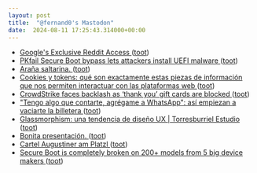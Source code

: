 ```yaml
---
layout: post
title:  "@fernand0's Mastodon"
date:  2024-08-11 17:25:43.314000+00:00
---
```

*  [Google's Exclusive Reddit Access ](https://www.404media.co/email/4650b997-7cc3-4578-834c-7e663ed3d516) ([toot](https://mastodon.social/@fernand0/112944555184152850))
*  [PKfail Secure Boot bypass lets attackers install UEFI malware ](https://www.bleepingcomputer.com/news/security/pkfail-secure-boot-bypass-lets-attackers-install-uefi-malware) ([toot](https://mastodon.social/@fernand0/112944395648202955))
*  [Araña saltarina. ](https://avecesunafoto.wordpress.com/2024/08/11/arana-saltarina-2) ([toot](https://mastodon.social/@fernand0/112944366137112553))
*  [Cookies y tokens: qué son exactamente estas piezas de información que nos permiten interactuar con las plataformas web ](https://www.genbeta.com/a-fondo/cookies-tokens-que-exactamente-estas-piezas-informacion-que-nos-permiten-interactuar-plataformas-we) ([toot](https://mastodon.social/@fernand0/112944167166682654))
*  [CrowdStrike faces backlash as ‘thank you’ gift cards are blocked ](https://www.theguardian.com/technology/article/2024/jul/25/crowdstrike-workers-ubereats-voucher) ([toot](https://mastodon.social/@fernand0/112943893967603146))
*  ["Tengo algo que contarte, agrégame a WhatsApp": así empiezan a vaciarte la billetera ](https://www.genbeta.com/seguridad/tengo-algo-que-contarte-agregame-a-whatsapp-asi-empiezan-a-vaciarte-billeter) ([toot](https://mastodon.social/@fernand0/112943655668922498))
*  [Glassmorphism: una tendencia de diseño UX \| Torresburriel Estudio ](https://torresburriel.com/weblog/glassmorphism) ([toot](https://mastodon.social/@fernand0/112943387359164836))
*  [Bonita presentación. ](https://avecesunafoto.wordpress.com/2024/08/11/bonita-presentacion) ([toot](https://mastodon.social/@fernand0/112943256358504999))
*  [Cartel Augustiner am Platzl ](https://www.flickr.com/photos/fernand0/53895371615) ([toot](https://mastodon.social/@fernand0/112943206657126245))
*  [Secure Boot is completely broken on 200+ models from 5 big device makers ](https://arstechnica.com/security/2024/07/secure-boot-is-completely-compromised-on-200-models-from-5-big-device-makers) ([toot](https://mastodon.social/@fernand0/112943047272653781))
